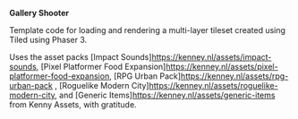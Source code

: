 **Gallery Shooter**

Template code for loading and rendering a multi-layer tileset created using Tiled 
using Phaser 3.

Uses the  asset packs [Impact Sounds]https://kenney.nl/assets/impact-sounds, [Pixel Platformer Food Expansion]https://kenney.nl/assets/pixel-platformer-food-expansion, [RPG Urban Pack]https://kenney.nl/assets/rpg-urban-pack , [Roguelike Modern City]https://kenney.nl/assets/roguelike-modern-city, and  [Generic Items]https://kenney.nl/assets/generic-items from Kenny Assets, with gratitude.
